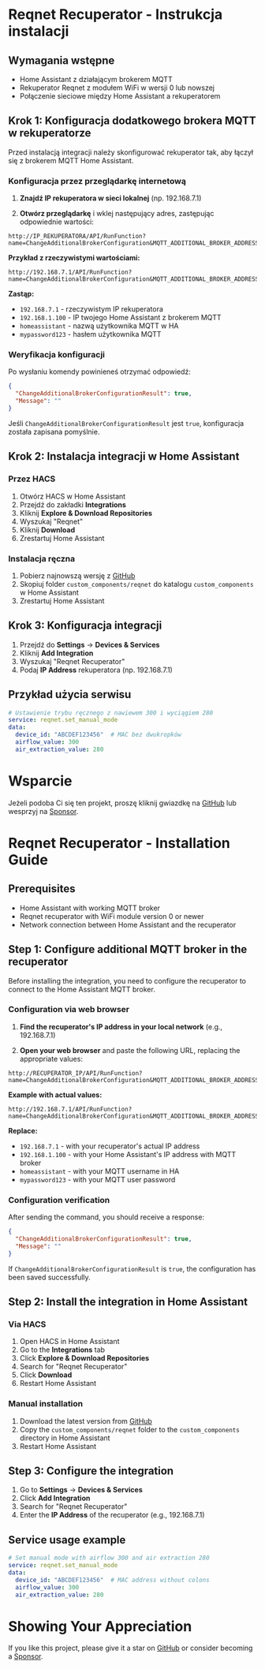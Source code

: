 # Reqnet Recuperator - Instrukcja instalacji

## Wymagania wstępne

- Home Assistant z działającym brokerem MQTT
- Rekuperator Reqnet z modułem WiFi w wersji 0 lub nowszej
- Połączenie sieciowe między Home Assistant a rekuperatorem

## Krok 1: Konfiguracja dodatkowego brokera MQTT w rekuperatorze

Przed instalacją integracji należy skonfigurować rekuperator tak, aby łączył się z brokerem MQTT Home Assistant.

### Konfiguracja przez przeglądarkę internetową

1. **Znajdź IP rekuperatora w sieci lokalnej** (np. 192.168.7.1)

2. **Otwórz przeglądarkę** i wklej następujący adres, zastępując odpowiednie wartości:

```
http://IP_REKUPERATORA/API/RunFunction?name=ChangeAdditionalBrokerConfiguration&MQTT_ADDITIONAL_BROKER_ADDRESS=192.168.1.100&MQTT_ADDITIONAL_BROKER_PORT=1883&MQTT_ADDITIONAL_BROKER_USER=homeassistant&MQTT_ADDITIONAL_BROKER_PASSWORD=twoje_haslo_mqtt
```

**Przykład z rzeczywistymi wartościami:**
```
http://192.168.7.1/API/RunFunction?name=ChangeAdditionalBrokerConfiguration&MQTT_ADDITIONAL_BROKER_ADDRESS=192.168.1.100&MQTT_ADDITIONAL_BROKER_PORT=1883&MQTT_ADDITIONAL_BROKER_USER=homeassistant&MQTT_ADDITIONAL_BROKER_PASSWORD=mypassword123
```

**Zastąp:**
- `192.168.7.1` - rzeczywistym IP rekuperatora
- `192.168.1.100` - IP twojego Home Assistant z brokerem MQTT
- `homeassistant` - nazwą użytkownika MQTT w HA
- `mypassword123` - hasłem użytkownika MQTT

### Weryfikacja konfiguracji

Po wysłaniu komendy powinieneś otrzymać odpowiedź:
```json
{
  "ChangeAdditionalBrokerConfigurationResult": true,
  "Message": ""
}
```

Jeśli `ChangeAdditionalBrokerConfigurationResult` jest `true`, konfiguracja została zapisana pomyślnie.



## Krok 2: Instalacja integracji w Home Assistant

### Przez HACS 

1. Otwórz HACS w Home Assistant
2. Przejdź do zakładki **Integrations**
3. Kliknij **Explore & Download Repositories**
4. Wyszukaj "Reqnet"
5. Kliknij **Download**
6. Zrestartuj Home Assistant

### Instalacja ręczna

1. Pobierz najnowszą wersję z [GitHub](https://github.com/jarekb76/HA_reqnet)
2. Skopiuj folder `custom_components/reqnet` do katalogu `custom_components` w Home Assistant
3. Zrestartuj Home Assistant

## Krok 3: Konfiguracja integracji

1. Przejdź do **Settings** → **Devices & Services**
2. Kliknij **Add Integration**
3. Wyszukaj "Reqnet Recuperator"
4. Podaj **IP Address** rekuperatora (np. 192.168.7.1)



## Przykład użycia serwisu

```yaml
# Ustawienie trybu ręcznego z nawiewem 300 i wyciągiem 280
service: reqnet.set_manual_mode
data:
  device_id: "ABCDEF123456"  # MAC bez dwukropków
  airflow_value: 300
  air_extraction_value: 280
```
# Wsparcie

Jeżeli podoba Ci się ten projekt, proszę kliknij gwiazdkę na [GitHub](https://github.com/jarekb76/HA_reqnet) lub wesprzyj na [Sponsor](https://github.com/sponsors/jarekb76).

# Reqnet Recuperator - Installation Guide

## Prerequisites

- Home Assistant with working MQTT broker
- Reqnet recuperator with WiFi module version 0 or newer
- Network connection between Home Assistant and the recuperator

## Step 1: Configure additional MQTT broker in the recuperator

Before installing the integration, you need to configure the recuperator to connect to the Home Assistant MQTT broker.

### Configuration via web browser

1. **Find the recuperator's IP address in your local network** (e.g., 192.168.7.1)

2. **Open your web browser** and paste the following URL, replacing the appropriate values:

```
http://RECUPERATOR_IP/API/RunFunction?name=ChangeAdditionalBrokerConfiguration&MQTT_ADDITIONAL_BROKER_ADDRESS=192.168.1.100&MQTT_ADDITIONAL_BROKER_PORT=1883&MQTT_ADDITIONAL_BROKER_USER=homeassistant&MQTT_ADDITIONAL_BROKER_PASSWORD=your_mqtt_password
```

**Example with actual values:**
```
http://192.168.7.1/API/RunFunction?name=ChangeAdditionalBrokerConfiguration&MQTT_ADDITIONAL_BROKER_ADDRESS=192.168.1.100&MQTT_ADDITIONAL_BROKER_PORT=1883&MQTT_ADDITIONAL_BROKER_USER=homeassistant&MQTT_ADDITIONAL_BROKER_PASSWORD=mypassword123
```

**Replace:**
- `192.168.7.1` - with your recuperator's actual IP address
- `192.168.1.100` - with your Home Assistant's IP address with MQTT broker
- `homeassistant` - with your MQTT username in HA
- `mypassword123` - with your MQTT user password

### Configuration verification

After sending the command, you should receive a response:
```json
{
  "ChangeAdditionalBrokerConfigurationResult": true,
  "Message": ""
}
```

If `ChangeAdditionalBrokerConfigurationResult` is `true`, the configuration has been saved successfully.

## Step 2: Install the integration in Home Assistant

### Via HACS 

1. Open HACS in Home Assistant
2. Go to the **Integrations** tab
3. Click **Explore & Download Repositories**
4. Search for "Reqnet Recuperator"
5. Click **Download**
6. Restart Home Assistant

### Manual installation

1. Download the latest version from [GitHub](https://github.com/jarekb76/HA_reqnet)
2. Copy the `custom_components/reqnet` folder to the `custom_components` directory in Home Assistant
3. Restart Home Assistant

## Step 3: Configure the integration

1. Go to **Settings** → **Devices & Services**
2. Click **Add Integration**
3. Search for "Reqnet Recuperator"
4. Enter the **IP Address** of the recuperator (e.g., 192.168.7.1)

## Service usage example

```yaml
# Set manual mode with airflow 300 and air extraction 280
service: reqnet.set_manual_mode
data:
  device_id: "ABCDEF123456"  # MAC address without colons
  airflow_value: 300
  air_extraction_value: 280
```

# Showing Your Appreciation

If you like this project, please give it a star on [GitHub](https://github.com/jarekb76/HA_reqnet) or consider becoming a [Sponsor](https://github.com/sponsors/jarekb76).
